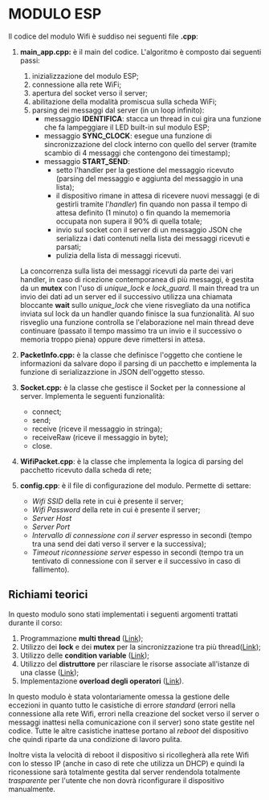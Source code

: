 # MODULO ESP

Il codice del modulo Wifi è suddiso nei seguenti file **.cpp**:
1.  **main_app.cpp:** è il main del codice. L'algoritmo è composto dai seguenti passi:
    1. inizializzazione del modulo ESP;
    2. connessione alla rete WiFi;
    3. apertura del socket verso il server;
    4. abilitazione della modalità promiscua sulla scheda WiFi;
    5. parsing dei messaggi dal server (in un loop infinito):
        * messaggio **IDENTIFICA**: stacca un thread in cui gira una funzione che fa lampeggiare il LED built-in sul modulo ESP;
        * messaggio **SYNC_CLOCK**: esegue una funzione di sincronizzazione del clock interno con quello del server (tramite scambio di 4 messaggi che contengono dei timestamp);
        * messaggio **START_SEND**: 
            * setto l'handler per la gestione del messaggio ricevuto (parsing del messaggio e aggiunta del messaggio in una lista);
            * il dispositivo rimane in attesa di ricevere nuovi messaggi (e di gestirli tramite l'*handler*) fin quando non passa il tempo di attesa definito (1 minuto) o fin quando la mememoria occupata non supera il 90% di quella totale;
            * invio sul socket con il server di un messaggio JSON che serializza i dati contenuti nella lista dei messaggi ricevuti e parsati;
            * pulizia della lista di messaggi ricevuti.
    
    La concorrenza sulla lista dei messaggi ricevuti da parte dei vari handler, in caso di ricezione contemporanea di più messaggi, è gestita da un **mutex** con l'uso di *unique_lock* e *lock_guard*.
    Il main thread tra un invio dei dati ad un server ed il successivo utilizza una chiamata bloccante **wait** sullo *unique_lock* che viene risvegliato da una notifica inviata sul lock da un handler quando finisce la sua funzionalità. Al suo risveglio una funzione controlla se l'elaborazione nel main thread deve continuare (passato il tempo massimo tra un invio e il successivo o memoria troppo piena) oppure deve rimettersi in attesa.
2. **PacketInfo.cpp:** è la classe che definisce l'oggetto che contiene le informazioni da salvare dopo il parsing di un pacchetto e implementa la funzione di serializazzione in JSON dell'oggetto stesso.
3. **Socket.cpp:** è la classe che gestisce il Socket per la connessione al server. Implementa le seguenti funzionalità:
    * connect;
    * send;
    * receive (riceve il messaggio in stringa);
    * receiveRaw (riceve il messaggio in byte);
    * close.
4. **WifiPacket.cpp**: è la classe che implementa la logica di parsing del pacchetto ricevuto dalla scheda di rete;
5. **config.cpp**: è il file di configurazione del modulo. Permette di settare:
    * *Wifi SSID* della rete in cui è presente il server;
    * *Wifi Password* della rete in cui è presente il server;
    * *Server Host*
    * *Server Port*
    * *Intervallo di connessione con il server* espresso in secondi (tempo tra una send dei dati verso il server e la successiva);
    * *Timeout riconnessione server* espesso in secondi (tempo tra un tentivato di connessione con il server e il successivo in caso di fallimento).

## Richiami teorici

In questo modulo sono stati implementati i seguenti argomenti trattati durante il corso:

1. Programmazione **multi thread** ([Link](main_app.cpp#L107)); 
2. Utilizzo dei **lock** e dei **mutex** per la sincronizzazione tra più thread([Link](main_app.cpp#L127));
3. Utilizzo delle **condition variable** ([Link](main_app.cpp#L129));
4. Utilizzo del **distruttore** per rilasciare le risorse associate all'istanze di una classe ([Link](Socket.cpp#L49));
5. Implementazione **overload degli operatori** ([Link](Socket.cpp#L53)).

In questo modulo è stata volontariamente omessa la gestione delle eccezioni in quanto tutto le casistiche di errore *standard* (errori nella connessione alla rete Wifi, errori nella creazione del socket verso il server o messaggi inattesi nella comunicazione con il server) sono state gestite nel codice. Tutte le altre casistiche inattese portano al *reboot* del dispositivo che quindi riparte da una condizione di lavoro pulita.

Inoltre vista la velocità di reboot il dispositivo si ricollegherà alla rete Wifi con lo stesso IP (anche in caso di rete che utilizza un DHCP) e quindi la riconessione sarà totalmente gestita dal server rendendola totalmente *trasparente* per l'utente che non dovrà riconfigurare il dispositivo manualmente.   
 
